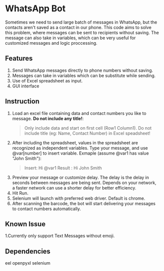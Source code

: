 # WhatsApp Bot
Sometimes we need to send large batch of messages in WhatsApp, but the contacts aren't saved as a contact in our phone. This code aims to solve this problem, where messages can be sent to recipients without saving. The message can also take in variables, which can be very useful for customized messages and logic proccessing.

## Features
1. Send WhatsApp messages directly to phone numbers without saving.
2. Messages can take in variables which can be substitute while sending.
4. Use of Excel spreadsheet as input.
3. GUI interface

## Instruction
1. Load an excel file containing data and contact numbers you like to message.
    **Do not include any title!**:
    >Only include data and start on first cell (Row1 Column1). Do not include title (eg: Name, Contact Number) in Excel speadsheet!
2. After including the spreadsheet, values in the spreadsheet are recognized as independent variables. Type your message, and use @var[number] to insert variable.
    Exmaple (assume @var1 has value "John Smith"):
    > Insert: Hi @var1
    >Result : Hi John Smith
3. Preview your message or customize delay. The delay is the delay in seconds between messages are being sent. Depends on your network, a faster network can use a shorter delay for better efficiency.
4. Hit Run.
5. Selenium will launch with preferred web driver. Default is chrome.
6. After scanning the barcode, the bot will start delivering your messages to contact numbers automatically.

## Known Issue
1.Currently only support Text Messages without emoji.


## Dependencies
eel
openpyxl
selenium
